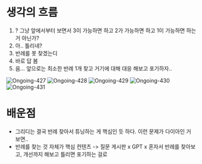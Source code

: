 # 생각의 흐름
1. ? 그냥 앞에서부터 보면서 3이 가능하면 하고 2가 가능하면 하고 1이 가능하면 하는 거 아닌가?
2. 아.. 틀리네?
3. 반례를 못 찾겠는디
4. 바로 답 봄
5. 음... 앞으로는 최소한 반례 1개 찾고 거기에 대해 대응 해보고 포기하자..

![Ongoing-427](https://github.com/user-attachments/assets/7bdc48d1-c0d1-4d4a-b21d-642702d7324f)
![Ongoing-428](https://github.com/user-attachments/assets/0f664f5a-decc-40b3-b1ea-6ba684637a83)
![Ongoing-429](https://github.com/user-attachments/assets/804d6a61-cd21-4ecb-88a4-5dba58bbd3b3)
![Ongoing-430](https://github.com/user-attachments/assets/357382cf-56b9-4b06-bc55-995c7e52fa8e)
![Ongoing-431](https://github.com/user-attachments/assets/98b367ca-34b0-4049-805c-c7b07c5820b4)

# 배운점
- 그리디는 결국 반례 찾아서 튜닝하는 게 핵심인 듯 하다. 이런 문제가 다이아인 거 보면..
- 반례를 찾는 것 자체가 핵심 컨텐츠 -> 질문 게시판 x GPT x 혼자서 반례를 찾아보고, 개선까지 해보고 틀리면 포기하는 걸로
